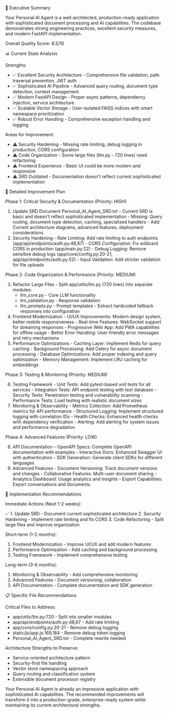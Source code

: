 🎯 Executive Summary

  Your Personal AI Agent is a well-architected, production-ready application with sophisticated document
  processing and AI capabilities. The codebase demonstrates strong engineering practices, excellent security
  measures, and modern FastAPI implementation.

  Overall Quality Score: 8.5/10

  📊 Current State Analysis

  Strengths:

  - ✅ Excellent Security Architecture - Comprehensive file validation, path traversal prevention, JWT auth
  - ✅ Sophisticated AI Pipeline - Advanced query routing, document type detection, context management
  - ✅ Modern FastAPI Design - Proper async patterns, dependency injection, service architecture
  - ✅ Scalable Vector Storage - User-isolated FAISS indices with smart namespace prioritization
  - ✅ Robust Error Handling - Comprehensive exception handling and logging

  Areas for Improvement:

  - ⚠️ Security Hardening - Missing rate limiting, debug logging in production, CORS configuration
  - ⚠️ Code Organization - Some large files (llm.py - 720 lines) need refactoring
  - ⚠️ Frontend Experience - Basic UI could be more modern and responsive
  - ⚠️ SRD Outdated - Documentation doesn't reflect current sophisticated implementation

  🔧 Detailed Improvement Plan

  Phase 1: Critical Security & Documentation (Priority: HIGH)

  1. Update SRD Document Personal_AI_Agent_SRD.txt
    - Current SRD is basic and doesn't reflect sophisticated implementation
    - Missing: Query routing, document type detection, caching, specialized handlers
    - Add: Current architecture diagrams, advanced features, deployment considerations
  2. Security Hardening
    - Rate Limiting: Add rate limiting to auth endpoints (app/api/endpoints/auth.py:48,67)
    - CORS Configuration: Fix wildcard CORS in production (app/main.py:22)
    - Debug Logging: Remove sensitive debug logs (app/core/config.py:20-21, app/api/endpoints/auth.py:52)
    - Input Validation: Add stricter validation for file uploads

  Phase 2: Code Organization & Performance (Priority: MEDIUM)

  3. Refactor Large Files
    - Split app/utils/llm.py (720 lines) into separate modules:
        - llm_core.py - Core LLM functionality
      - llm_validation.py - Response validation
      - llm_prompts.py - Prompt templates
    - Extract hardcoded fallback responses into configuration
  4. Frontend Modernization
    - UI/UX Improvements: Modern design system, better mobile responsiveness
    - Real-time Features: WebSocket support for streaming responses
    - Progressive Web App: Add PWA capabilities for offline usage
    - Better Error Handling: User-friendly error messages and retry mechanisms
  5. Performance Optimizations
    - Caching Layer: Implement Redis for query caching
    - Background Processing: Add Celery for async document processing
    - Database Optimizations: Add proper indexing and query optimization
    - Memory Management: Implement LRU caching for embeddings

  Phase 3: Testing & Monitoring (Priority: MEDIUM)

  6. Testing Framework
    - Unit Tests: Add pytest-based unit tests for all services
    - Integration Tests: API endpoint testing with test database
    - Security Tests: Penetration testing and vulnerability scanning
    - Performance Tests: Load testing with realistic document sizes
  7. Monitoring & Observability
    - Metrics Collection: Add Prometheus metrics for API performance
    - Structured Logging: Implement structured logging with correlation IDs
    - Health Checks: Enhanced health checks with dependency verification
    - Alerting: Add alerting for system issues and performance degradation

  Phase 4: Advanced Features (Priority: LOW)

  8. API Documentation
    - OpenAPI Specs: Complete OpenAPI documentation with examples
    - Interactive Docs: Enhanced Swagger UI with authentication
    - SDK Generation: Generate client SDKs for different languages
  9. Advanced Features
    - Document Versioning: Track document versions and changes
    - Collaborative Features: Multi-user document sharing
    - Analytics Dashboard: Usage analytics and insights
    - Export Capabilities: Export conversations and documents

  🚀 Implementation Recommendations

  Immediate Actions (Next 1-2 weeks):

  ✅ 1. Update SRD - Document current sophisticated architecture
  2. Security Hardening - Implement rate limiting and fix CORS
  3. Code Refactoring - Split large files and improve organization

  Short-term (1-2 months):

  1. Frontend Modernization - Improve UI/UX and add modern features
  2. Performance Optimization - Add caching and background processing
  3. Testing Framework - Implement comprehensive testing

  Long-term (3-6 months):

  1. Monitoring & Observability - Add comprehensive monitoring
  2. Advanced Features - Document versioning, collaboration
  3. API Documentation - Complete documentation and SDK generation

  📋 Specific File Recommendations

  Critical Files to Address:

  - app/utils/llm.py:720 - Split into smaller modules
  - app/api/endpoints/auth.py:48,67 - Add rate limiting
  - app/core/config.py:20-21 - Remove debug logging
  - static/js/app.js:169,184 - Remove debug token logging
  - Personal_AI_Agent_SRD.txt - Complete rewrite needed

  Architecture Strengths to Preserve:

  - Service-oriented architecture pattern
  - Security-first file handling
  - Vector store namespacing approach
  - Query routing and classification system
  - Extensible document processor registry

  Your Personal AI Agent is already an impressive application with sophisticated AI capabilities. The
  recommended improvements will transform it into a production-grade, enterprise-ready system while maintaining
   its current architectural strengths.